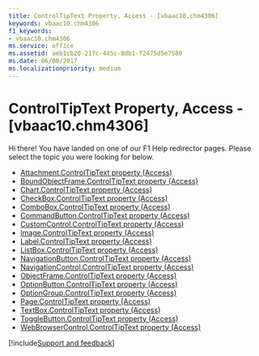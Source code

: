 ```yaml
---
title: ControlTipText Property, Access - [vbaac10.chm4306]
keywords: vbaac10.chm4306
f1_keywords:
- vbaac10.chm4306
ms.service: office
ms.assetid: aeb1cb20-217c-445c-8db1-f2475d5e7580
ms.date: 06/08/2017
ms.localizationpriority: medium
---
```



# ControlTipText Property, Access - [vbaac10.chm4306]

Hi there! You have landed on one of our F1 Help redirector pages. Please select the topic you were looking for below.

- [Attachment.ControlTipText property (Access)](https://msdn.microsoft.com/library/c5dd9325-b545-d25e-10bf-7d58f7806e04%28Office.15%29.aspx)
- [BoundObjectFrame.ControlTipText property (Access)](https://msdn.microsoft.com/library/a6bf0845-9733-193d-e02a-b1dc90802b02%28Office.15%29.aspx)
- [Chart.ControlTipText property (Access)](../api/access.chart.md)
- [CheckBox.ControlTipText property (Access)](https://msdn.microsoft.com/library/b37aaf1a-a436-636c-f529-85720810aec0%28Office.15%29.aspx)
- [ComboBox.ControlTipText property (Access)](https://msdn.microsoft.com/library/8562dde5-4bc7-92fb-347b-dd45e0eb413a%28Office.15%29.aspx)
- [CommandButton.ControlTipText property (Access)](https://msdn.microsoft.com/library/394aecbe-0053-d114-1804-c4ee6a9749d0%28Office.15%29.aspx)
- [CustomControl.ControlTipText property (Access)](https://msdn.microsoft.com/library/40564070-a355-632b-0578-0bd98f1ccc53%28Office.15%29.aspx)
- [Image.ControlTipText property (Access)](https://msdn.microsoft.com/library/13a3cadf-8a2e-3407-5fa8-d76e3b2c9cac%28Office.15%29.aspx)
- [Label.ControlTipText property (Access)](https://msdn.microsoft.com/library/40f37cf5-8e3a-7b3a-8692-57fe8abc6004%28Office.15%29.aspx)
- [ListBox.ControlTipText property (Access)](https://msdn.microsoft.com/library/27abccf5-e3f2-2c0c-06ee-4160eb447374%28Office.15%29.aspx)
- [NavigationButton.ControlTipText property (Access)](https://msdn.microsoft.com/library/25ffbfdf-58e6-0bc0-a2b8-c4e94f85b864%28Office.15%29.aspx)
- [NavigationControl.ControlTipText property (Access)](https://msdn.microsoft.com/library/3952c7f5-e5d1-7a7d-3187-d4c327a33fe0%28Office.15%29.aspx)
- [ObjectFrame.ControlTipText property (Access)](https://msdn.microsoft.com/library/6b2bf5d6-fa3d-149c-1fb7-178c8bf1cd9b%28Office.15%29.aspx)
- [OptionButton.ControlTipText property (Access)](https://msdn.microsoft.com/library/4a2ff101-e8dc-cc96-abb7-7b66c2c8e74d%28Office.15%29.aspx)
- [OptionGroup.ControlTipText property (Access)](https://msdn.microsoft.com/library/21069dcf-9841-6548-6c5d-3793b73af1e3%28Office.15%29.aspx)
- [Page.ControlTipText property (Access)](https://msdn.microsoft.com/library/9903da60-7af6-c257-6eeb-ff2e77ac96e0%28Office.15%29.aspx)
- [TextBox.ControlTipText property (Access)](https://msdn.microsoft.com/library/a63f3624-8f31-97f6-c2cb-8c34c82c825b%28Office.15%29.aspx)
- [ToggleButton.ControlTipText property (Access)](https://msdn.microsoft.com/library/b15ebb7a-70cd-1a0c-cdfc-17cbd965e8f6%28Office.15%29.aspx)
- [WebBrowserControl.ControlTipText property (Access)](https://msdn.microsoft.com/library/2b738920-d982-388c-7c37-cf3e3d8dc741%28Office.15%29.aspx)

[!include[Support and feedback](~/includes/feedback-boilerplate.md)]